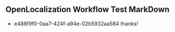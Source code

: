 ## OpenLocalization Workflow Test MarkDown
* e488f9f0-0aa7-424f-a94e-02b5932aa584 thanks!

<!--HONumber=Aug16_HO1-->


